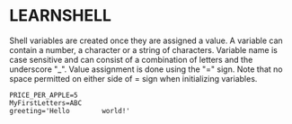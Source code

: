 #                                                                               LEARNSHELL
Shell variables are created once they are assigned a value. A variable can contain a number, a character or a string of characters. Variable name is case sensitive and can consist
of a combination of letters and the underscore "_". Value assignment is done using the "=" sign. Note that no space permitted on either side of = sign when initializing variables.
```
PRICE_PER_APPLE=5
MyFirstLetters=ABC
greeting='Hello        world!'
```
